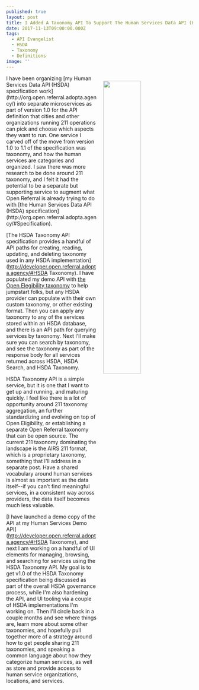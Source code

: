 ```yaml
---
published: true
layout: post
title: I Added A Taxonomy API To Support The Human Services Data API (HSDA)
date: 2017-11-13T09:00:00.000Z
tags:
  - API Evangelist
  - HSDA
  - Taxonomy
  - Definitions
image: ''
---
```

<p><img src="https://s3.amazonaws.com/kinlane-productions/bw-icons/open-referral/human-services-taxonomy-api.png" align="right" width="45%" style="padding: 15px"></p>I have been organizing [my Human Services Data API (HSDA) specification work](http://org.open.referral.adopta.agency/) into separate microservices as part of version 1.0 for the API definition that cities and other organizations running 211 operations can pick and choose which aspects they want to run. One service I carved off of the move from version 1.0 to 1.1 of the specification was taxonomy, and how the human services are categories and organized. I saw there was more research to be done around 211 taxonomy, and I felt it had the potential to be a separate but supporting service to augment what Open Referral is already trying to do with [the Human Services Data API (HSDA) specification](http://org.open.referral.adopta.agency/#Specification).

[The HSDA Taxonomy API specification provides a handful of API paths for creating, reading, updating, and deleting taxonomy used in any HSDA implementation](http://developer.open.referral.adopta.agency/#HSDA Taxonomy). I have populated my demo API with [the Open Elegibility taxonomy](https://github.com/auntbertha/openeligibility) to help jumpstart folks, but any HSDA provider can populate with their own custom taxonomy, or other existing format. Then you can apply any taxonomy to any of the services stored within an HSDA database, and there is an API path for querying services by taxonomy. Next I'll make sure you can search by taxonomy, and see the taxonomy as part of the response body for all services returned across HSDA, HSDA Search, and HSDA Taxonomy.

HSDA Taxonomy API is a simple service, but it is one that I want to get up and running, and maturing quickly. I feel like there is a lot of opportunity around 211 taxonomy aggregation, an further standardizing and evolving on top of Open Eligibility, or establishing a separate Open Referral taxonomy that can be open source. The current 211 taxonomy dominating the landscape is the AIRS 211 format, which is a proprietary taxonomy, something that I'll address in a separate post. Have a shared vocabulary around human services is almost as important as the data itself--if you can't find meaningful services, in a consistent way across providers, the data itself becomes much less valuable.

[I have launched a demo copy of the API at my Human Services Demo API](http://developer.open.referral.adopta.agency/#HSDA Taxonomy), and next I am working on a handful of UI elements for managing, browsing, and searching for services using the HSDA Taxonomy API. My goal is to get v1.0 of the HSDA Taxonomy specification being discussed as part of the overall HSDA governance process, while I'm also hardening the API, and UI tooling via a couple of HSDA implementations I'm working on. Then I'll circle back in a couple months and see where things are, learn more about some other taxonomies, and hopefully pull together more of a strategy around how to get people sharing 211 taxonomies, and speaking a common language about how they categorize human services, as well as store and provide access to human service organizations, locations, and services.
